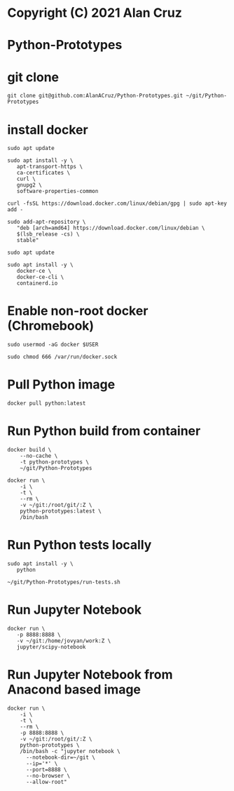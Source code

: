 # Copyright (C) 2021 Alan Cruz
# Python-Prototypes

# git clone
```
git clone git@github.com:AlanACruz/Python-Prototypes.git ~/git/Python-Prototypes
```

# install docker
```
sudo apt update

sudo apt install -y \
   apt-transport-https \
   ca-certificates \
   curl \
   gnupg2 \
   software-properties-common

curl -fsSL https://download.docker.com/linux/debian/gpg | sudo apt-key add -

sudo add-apt-repository \
   "deb [arch=amd64] https://download.docker.com/linux/debian \
   $(lsb_release -cs) \
   stable"
   
sudo apt update

sudo apt install -y \
   docker-ce \
   docker-ce-cli \
   containerd.io
```

# Enable non-root docker (Chromebook)
```
sudo usermod -aG docker $USER

sudo chmod 666 /var/run/docker.sock
```

# Pull Python image
```
docker pull python:latest
```

# Run Python build from container
```
docker build \
    --no-cache \
    -t python-prototypes \
    ~/git/Python-Prototypes

docker run \
    -i \
    -t \
    --rm \
    -v ~/git:/root/git/:Z \
    python-prototypes:latest \
    /bin/bash
```

# Run Python tests locally
```
sudo apt install -y \
   python

~/git/Python-Prototypes/run-tests.sh
```

# Run Jupyter Notebook
```
docker run \
   -p 8888:8888 \
   -v ~/git:/home/jovyan/work:Z \
   jupyter/scipy-notebook
```

# Run Jupyter Notebook from Anacond based image
```
docker run \
    -i \
    -t \
    --rm \
    -p 8888:8888 \
    -v ~/git:/root/git/:Z \
    python-prototypes \
    /bin/bash -c "jupyter notebook \
      --notebook-dir=~/git \
      --ip='*' \
      --port=8888 \
      --no-browser \
      --allow-root"
```